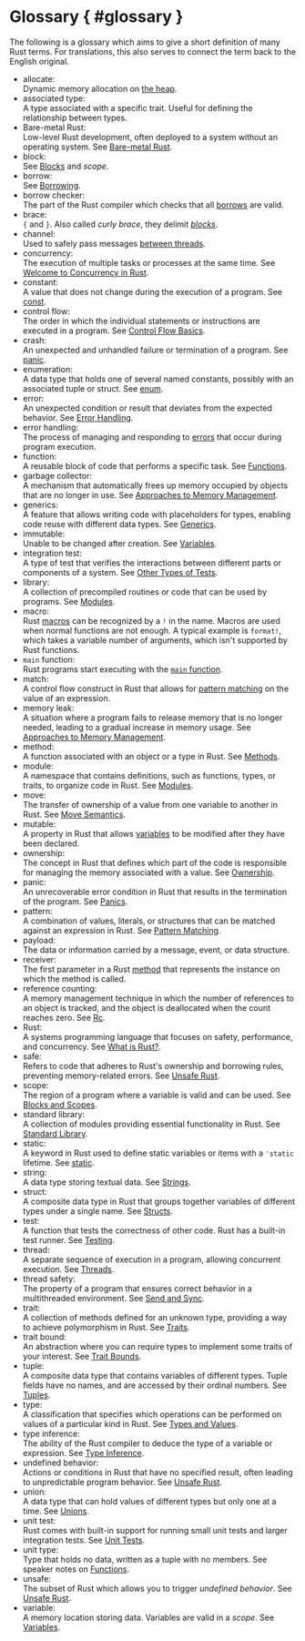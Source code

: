 <!-- i18n:comment Please keep { #glossary } untranslated. -->

# Glossary { #glossary }

The following is a glossary which aims to give a short definition of many Rust
terms. For translations, this also serves to connect the term back to the
English original.

<style>
h1#glossary ~ ul {
    list-style: none;
    padding-inline-start: 0;
}

h1#glossary ~ ul > li {
    /* Simplify with "text-indent: 2em hanging" when supported:
       https://caniuse.com/mdn-css_properties_text-indent_hanging */
    padding-left: 2em;
    text-indent: -2em;
}

h1#glossary ~ ul > li:first-line {
    font-weight: bold;
}
</style>

<!-- i18n:comment Please add the English term in italic after your -->
<!-- i18n:comment translated term. Also, please keep the hard line -->
<!-- i18n:comment breaks to ensure a nice formatting. -->

- allocate:\
  Dynamic memory allocation on [the heap](memory-management/review.md).
- associated type:\
  A type associated with a specific trait. Useful for defining the relationship
  between types.
- Bare-metal Rust:\
  Low-level Rust development, often deployed to a system without an operating
  system. See [Bare-metal Rust](bare-metal.md).
- block:\
  See [Blocks](control-flow-basics/blocks-and-scopes.md) and _scope_.
- borrow:\
  See [Borrowing](borrowing/shared.md).
- borrow checker:\
  The part of the Rust compiler which checks that all
  [borrows](borrowing/borrowck.md) are valid.
- brace:\
  `{` and `}`. Also called _curly brace_, they delimit
  [_blocks_](control-flow-basics/blocks-and-scopes.md).
- channel:\
  Used to safely pass messages [between threads](concurrency/channels.md).
- concurrency:\
  The execution of multiple tasks or processes at the same time. See
  [Welcome to Concurrency in Rust](concurrency/welcome.md).
- constant:\
  A value that does not change during the execution of a program. See
  [const](user-defined-types/const.md).
- control flow:\
  The order in which the individual statements or instructions are executed in a
  program. See [Control Flow Basics](control-flow-basics.md).
- crash:\
  An unexpected and unhandled failure or termination of a program. See
  [panic](error-handling/panics.md).
- enumeration:\
  A data type that holds one of several named constants, possibly with an
  associated tuple or struct. See [enum](user-defined-types/enums.md).
- error:\
  An unexpected condition or result that deviates from the expected behavior.
  See [Error Handling](error-handling.md).
- error handling:\
  The process of managing and responding to [errors](error-handling.md) that
  occur during program execution.
- function:\
  A reusable block of code that performs a specific task. See
  [Functions](control-flow-basics/functions.md).
- garbage collector:\
  A mechanism that automatically frees up memory occupied by objects that are no
  longer in use. See
  [Approaches to Memory Management](memory-management/approaches.md).
- generics:\
  A feature that allows writing code with placeholders for types, enabling code
  reuse with different data types. See [Generics](generics.md).
- immutable:\
  Unable to be changed after creation. See
  [Variables](types-and-values/variables.md).
- integration test:\
  A type of test that verifies the interactions between different parts or
  components of a system. See [Other Types of Tests](testing/other.md).
- library:\
  A collection of precompiled routines or code that can be used by programs. See
  [Modules](modules.md).
- macro:\
  Rust [macros](control-flow-basics/macros.md) can be recognized by a `!` in the
  name. Macros are used when normal functions are not enough. A typical example
  is `format!`, which takes a variable number of arguments, which isn't
  supported by Rust functions.
- `main` function:\
  Rust programs start executing with the
  [`main` function](types-and-values/hello-world.md).
- match:\
  A control flow construct in Rust that allows for
  [pattern matching](pattern-matching.md) on the value of an expression.
- memory leak:\
  A situation where a program fails to release memory that is no longer needed,
  leading to a gradual increase in memory usage. See
  [Approaches to Memory Management](memory-management/approaches.md).
- method:\
  A function associated with an object or a type in Rust. See
  [Methods](methods-and-traits/methods.md).
- module:\
  A namespace that contains definitions, such as functions, types, or traits, to
  organize code in Rust. See [Modules](modules.md).
- move:\
  The transfer of ownership of a value from one variable to another in Rust. See
  [Move Semantics](memory-management/move.md).
- mutable:\
  A property in Rust that allows [variables](types-and-values/variables.md) to
  be modified after they have been declared.
- ownership:\
  The concept in Rust that defines which part of the code is responsible for
  managing the memory associated with a value. See
  [Ownership](memory-management/ownership.md).
- panic:\
  An unrecoverable error condition in Rust that results in the termination of
  the program. See [Panics](error-handling/panics.md).
- pattern:\
  A combination of values, literals, or structures that can be matched against
  an expression in Rust. See [Pattern Matching](pattern-matching.md).
- payload:\
  The data or information carried by a message, event, or data structure.
- receiver:\
  The first parameter in a Rust [method](methods-and-traits/methods.md) that
  represents the instance on which the method is called.
- reference counting:\
  A memory management technique in which the number of references to an object
  is tracked, and the object is deallocated when the count reaches zero. See
  [Rc](smart-pointers/rc.md).
- Rust:\
  A systems programming language that focuses on safety, performance, and
  concurrency. See [What is Rust?](hello-world/what-is-rust.md).
- safe:\
  Refers to code that adheres to Rust's ownership and borrowing rules,
  preventing memory-related errors. See [Unsafe Rust](unsafe-rust.md).
- scope:\
  The region of a program where a variable is valid and can be used. See
  [Blocks and Scopes](control-flow-basics/blocks-and-scopes.md).
- standard library:\
  A collection of modules providing essential functionality in Rust. See
  [Standard Library](std-types/std.md).
- static:\
  A keyword in Rust used to define static variables or items with a `'static`
  lifetime. See [static](user-defined-types/static.md).
- string:\
  A data type storing textual data. See [Strings](references/strings.md).
- struct:\
  A composite data type in Rust that groups together variables of different
  types under a single name. See [Structs](user-defined-types/named-structs.md).
- test:\
  A function that tests the correctness of other code. Rust has a built-in test
  runner. See [Testing](testing.md).
- thread:\
  A separate sequence of execution in a program, allowing concurrent execution.
  See [Threads](concurrency/threads.md).
- thread safety:\
  The property of a program that ensures correct behavior in a multithreaded
  environment. See [Send and Sync](concurrency/send-sync.md).
- trait:\
  A collection of methods defined for an unknown type, providing a way to
  achieve polymorphism in Rust. See [Traits](methods-and-traits/traits.md).
- trait bound:\
  An abstraction where you can require types to implement some traits of your
  interest. See [Trait Bounds](generics/trait-bounds.md).
- tuple:\
  A composite data type that contains variables of different types. Tuple fields
  have no names, and are accessed by their ordinal numbers. See
  [Tuples](tuples-and-arrays/tuples.md).
- type:\
  A classification that specifies which operations can be performed on values of
  a particular kind in Rust. See [Types and Values](types-and-values.md).
- type inference:\
  The ability of the Rust compiler to deduce the type of a variable or
  expression. See [Type Inference](types-and-values/inference.md).
- undefined behavior:\
  Actions or conditions in Rust that have no specified result, often leading to
  unpredictable program behavior. See [Unsafe Rust](unsafe-rust.md).
- union:\
  A data type that can hold values of different types but only one at a time.
  See [Unions](unsafe-rust/unions.md).
- unit test:\
  Rust comes with built-in support for running small unit tests and larger
  integration tests. See [Unit Tests](testing/unit-tests.md).
- unit type:\
  Type that holds no data, written as a tuple with no members. See speaker notes
  on [Functions](control-flow-basics/functions.html).
- unsafe:\
  The subset of Rust which allows you to trigger _undefined behavior_. See
  [Unsafe Rust](unsafe-rust/unsafe.md).
- variable:\
  A memory location storing data. Variables are valid in a _scope_. See
  [Variables](types-and-values/variables.md).
